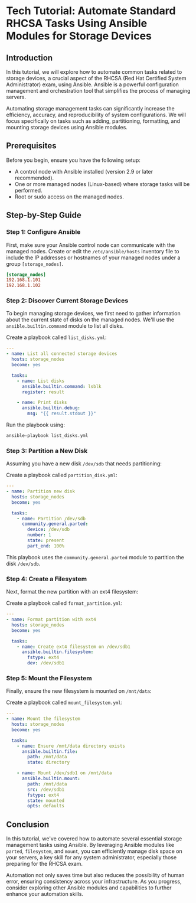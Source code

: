 # Tech Tutorial: Automate Standard RHCSA Tasks Using Ansible Modules for Storage Devices

## Introduction

In this tutorial, we will explore how to automate common tasks related to storage devices, a crucial aspect of the RHCSA (Red Hat Certified System Administrator) exam, using Ansible. Ansible is a powerful configuration management and orchestration tool that simplifies the process of managing servers.

Automating storage management tasks can significantly increase the efficiency, accuracy, and reproducibility of system configurations. We will focus specifically on tasks such as adding, partitioning, formatting, and mounting storage devices using Ansible modules.

## Prerequisites

Before you begin, ensure you have the following setup:
- A control node with Ansible installed (version 2.9 or later recommended).
- One or more managed nodes (Linux-based) where storage tasks will be performed.
- Root or sudo access on the managed nodes.

## Step-by-Step Guide

### Step 1: Configure Ansible

First, make sure your Ansible control node can communicate with the managed nodes. Create or edit the `/etc/ansible/hosts` inventory file to include the IP addresses or hostnames of your managed nodes under a group `[storage_nodes]`.

```ini
[storage_nodes]
192.168.1.101
192.168.1.102
```

### Step 2: Discover Current Storage Devices

To begin managing storage devices, we first need to gather information about the current state of disks on the managed nodes. We'll use the `ansible.builtin.command` module to list all disks.

Create a playbook called `list_disks.yml`:

```yaml
---
- name: List all connected storage devices
  hosts: storage_nodes
  become: yes

  tasks:
    - name: List disks
      ansible.builtin.command: lsblk
      register: result

    - name: Print disks
      ansible.builtin.debug:
        msg: "{{ result.stdout }}"
```

Run the playbook using:

```bash
ansible-playbook list_disks.yml
```

### Step 3: Partition a New Disk

Assuming you have a new disk `/dev/sdb` that needs partitioning:

Create a playbook called `partition_disk.yml`:

```yaml
---
- name: Partition new disk
  hosts: storage_nodes
  become: yes

  tasks:
    - name: Partition /dev/sdb
      community.general.parted:
        device: /dev/sdb
        number: 1
        state: present
        part_end: 100%
```

This playbook uses the `community.general.parted` module to partition the disk `/dev/sdb`.

### Step 4: Create a Filesystem

Next, format the new partition with an ext4 filesystem:

Create a playbook called `format_partition.yml`:

```yaml
---
- name: Format partition with ext4
  hosts: storage_nodes
  become: yes

  tasks:
    - name: Create ext4 filesystem on /dev/sdb1
      ansible.builtin.filesystem:
        fstype: ext4
        dev: /dev/sdb1
```

### Step 5: Mount the Filesystem

Finally, ensure the new filesystem is mounted on `/mnt/data`:

Create a playbook called `mount_filesystem.yml`:

```yaml
---
- name: Mount the filesystem
  hosts: storage_nodes
  become: yes

  tasks:
    - name: Ensure /mnt/data directory exists
      ansible.builtin.file:
        path: /mnt/data
        state: directory

    - name: Mount /dev/sdb1 on /mnt/data
      ansible.builtin.mount:
        path: /mnt/data
        src: /dev/sdb1
        fstype: ext4
        state: mounted
        opts: defaults
```

## Conclusion

In this tutorial, we've covered how to automate several essential storage management tasks using Ansible. By leveraging Ansible modules like `parted`, `filesystem`, and `mount`, you can efficiently manage disk space on your servers, a key skill for any system administrator, especially those preparing for the RHCSA exam.

Automation not only saves time but also reduces the possibility of human error, ensuring consistency across your infrastructure. As you progress, consider exploring other Ansible modules and capabilities to further enhance your automation skills.